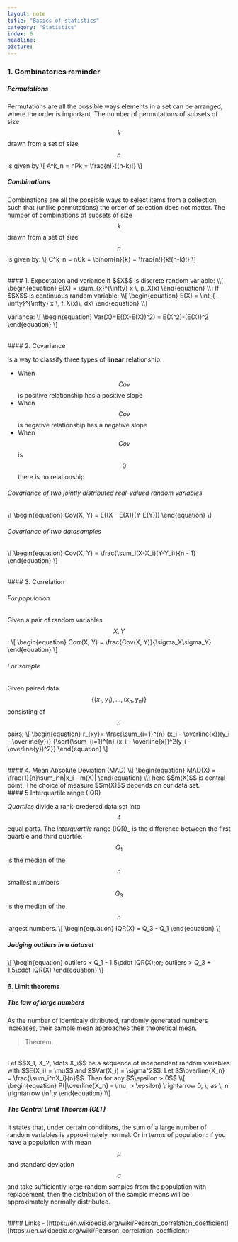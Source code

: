 ```yaml
---
layout: note
title: "Basics of statistics"
category: "Statistics"
index: 6
headline:
picture:
---
```

### 1. Combinatorics reminder

##### Permutations
Permutations are all the possible ways elements in a set can be arranged, where the order
is important.
The number of permutations of subsets of size $$k$$ drawn from a set of size $$n$$ is given by
\\[
    A^k_n = nPk = \frac{n!}{(n-k)!}
\\]

##### Combinations
Combinations are all the possible ways to select items from a collection, such that (unlike permutations) the order of selection does not matter.
The number of combinations of subsets of size $$k$$ drawn from a set of size $$n$$ is given by:
\\[
    C^k_n = nCk = \binom{n}{k} = \frac{n!}{k!(n-k)!}
\\]


<br>
#### 1. Expectation and variance
If $$X$$ is discrete random variable:
\\[
\begin{equation}
E(X) = \sum_{x}^{\infty} x \, p_X(x)
\end{equation}
\\]
If $$X$$ is continuous random variable:
\\[
\begin{equation}
E(X) = \int_{-\infty}^{\infty} x \, f_X(x)\, dx\
\end{equation}
\\]

Variance:
\\[
\begin{equation}
Var(X)=E((X-E(X))^2) = E(X^2)-(E(X))^2
\end{equation}
\\]


<br>
#### 2. Covariance

Is a way to classify three types of __linear__ relationship:

- When $$Cov$$ is positive relationship has a positive slope
- When $$Cov$$ is negative relationship has a negative slope
- When $$Cov$$ is $$0$$ there is no relationship

###### Covariance of two jointly distributed real-valued random variables
\\[
\begin{equation}
Cov(X, Y) = E((X - E(X))(Y-E(Y)))
\end{equation}
\\]

###### Covariance of two datasamples
\\[
\begin{equation}
Cov(X, Y) = \frac{\sum_i(X-X_i)(Y-Y_i)}{n - 1}
\end{equation}
\\]

<br>
#### 3. Correlation

###### For population
Given a pair of random variables $$X,Y$$; 
\\[
\begin{equation}
Corr(X, Y) = \frac{Cov(X, Y)}{\sigma_X\sigma_Y}
\end{equation}
\\]

###### For sample
Given paired data $$\{(x_1, y_1), \dots , (x_n , y_n)\}$$  consisting of $$n$$ pairs;
\\[
\begin{equation}
r_{xy}= \frac{\sum_{i=1}^{n} (x_i - \overline{x})(y_i - \overline{y})}
{\sqrt{\sum_{i=1}^{n} (x_i - \overline{x})^2(y_i - \overline{y})^2}}
\end{equation}
\\]

<br>
#### 4. Mean Absolute Deviation (MAD)
\\[
\begin{equation}
MAD(X) = \frac{1}{n}\sum_i^n|x_i - m(X)|
\end{equation}
\\]
here $$m(X)$$ is central point. The choice of measure $$m(X)$$ depends on our data set.

<br>
#### 5 Interquartile range (IQR)

_Quartiles_ divide a rank-oredered data set into $$4$$ equal parts.
The _interquartile_ range (IQR)_ is the difference between the first quartile and third quartile.
$$Q_1$$ is the median of the $$n$$ smallest numbers
$$Q_3$$ is the median of the $$n$$ largest numbers.
\\[
\begin{equation}
IQR(X) = Q_3 - Q_1
\end{equation}
\\]
##### Judging outliers in a dataset

\\[
\begin{equation}
outliers < Q_1 - 1.5\cdot IQR(X)\;or\; outliers > Q_3 + 1.5\cdot IQR(X)
\end{equation}
\\]
<br>
#### 6. Limit theorems

##### The law of large numbers
As the number of identicaly ditributed, randomly generated numbers increases, their sample mean approaches their theoretical mean.

> Theorem.
<br>
Let $$X_1, X_2, \dots X_i$$ be a sequence of independent random variables with $$E(X_i) = \mu$$ and $$Var(X_i) = \sigma^2$$.
Let $$\overline{X_n} = \frac{\sum_i^nX_i}{n}$$. Then for any $$\epsilon > 0$$
\\[
\begin{equation}
P(|\overline{X_n} - \mu| > \epsilon) \rightarrow 0, \; as \; n \rightarrow \infty
\end{equation}
\\]

##### The Central Limit Theorem (CLT)
 It states that, under certain conditions, the sum of a large number of random variables is approximately normal.
 Or in terms of population: if you have a population with mean $$\mu$$ and standard deviation $$\sigma$$ 
 and take sufficiently large random samples from the population with replacement, 
 then the distribution of the sample means will be approximately normally distributed.


<br>
#### Links
- [https://en.wikipedia.org/wiki/Pearson_correlation_coefficient](https://en.wikipedia.org/wiki/Pearson_correlation_coefficient)


